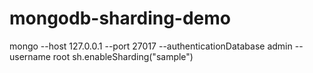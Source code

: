 # mongodb-sharding-demo
mongo --host 127.0.0.1 --port 27017 --authenticationDatabase admin --username root
sh.enableSharding("sample")